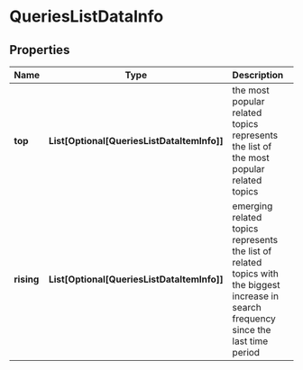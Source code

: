# QueriesListDataInfo


## Properties

| Name | Type | Description | Notes |
|------------ | ------------- | ------------- | -------------|
**top** | **List[Optional[QueriesListDataItemInfo]]** | the most popular related topics<br>represents the list of the most popular related topics |[optional]|
**rising** | **List[Optional[QueriesListDataItemInfo]]** | emerging related topics<br>represents the list of related topics with the biggest increase in search frequency since the last time period |[optional]|